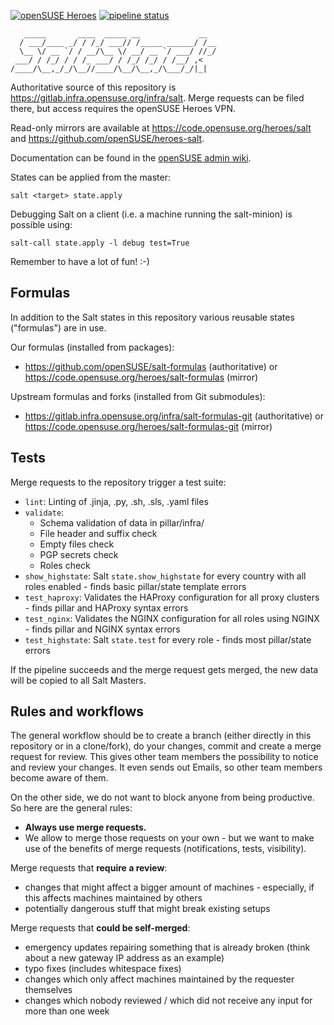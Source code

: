 [![openSUSE Heroes](https://img.shields.io/badge/openSUSE-Heroes-brightgreen.svg?logo=data%3Aimage%2Fpng%3Bbase64%2CiVBORw0KGgoAAAANSUhEUgAAABAAAAAQCAMAAAAoLQ9TAAAAk1BMVEUAAABmmQCR0AdmmQB7tAOR0Ad0qwKR0AdmmQB7tAOGwgWR0AeR0AdmmQB0qwKR0AdmmQBmmQBwpgF2rQJ7tAOR0AdvpQF5sQOR0AdyqQKIxQWR0Ad1rQKR0Ad0qwJ3rwKJxgWR0Ad5sgN9tgN%2BuASR0Ad%2FugSLyAaR0Ad7tAN%2BtwOAuwSGwgWIxQWLyQaOzAaR0Ac0QkqCAAAAKXRSTlMADw8fHx8vLz8%2FPz9PX19fb39%2Ff39%2Fj4%2BPn5%2Bfr6%2B%2Fv7%2B%2Fz8%2Ff3%2B%2Fv7%2FtiEuIAAACOSURBVBgZbcHbFkJAAAXQQ8kUJRXRGKHblKHz%2F19XLq3Vg70xSUaejX%2F8uknfRs%2BW%2FJEuAEdzYLL4Sh%2BQHLSLSK0uGuDo5PGp5gzAUbIkC4cK7LwbajfNhSTB3qZqdRKVpMGDHeWsz7UxdS5w4ED5lhCzoIBVcaTLUps9YMX3hj3zSgU6lgh32THcCkz5AIT0Glg8M2spAAAAAElFTkSuQmCC)](https://en.opensuse.org/openSUSE:Heroes) [![pipeline status](https://gitlab.infra.opensuse.org/infra/salt/badges/production/pipeline.svg)](https://gitlab.infra.opensuse.org/infra/salt/commits/production)

```
   _____       ____  _____ __             __
  / ___/____ _/ / /_/ ___// /_____ ______/ /__
  \__ \/ __ `/ / __/\__ \/ __/ __ `/ ___/ //_/
 ___/ / /_/ / / /_ ___/ / /_/ /_/ / /__/ ,<
/____/\__,_/_/\__//____/\__/\__,_/\___/_/|_|
```

Authoritative source of this repository is https://gitlab.infra.opensuse.org/infra/salt. Merge requests can be filed there, but access requires the openSUSE Heroes VPN.

Read-only mirrors are available at https://code.opensuse.org/heroes/salt and https://github.com/openSUSE/heroes-salt.

Documentation can be found in the [openSUSE admin wiki](https://progress.opensuse.org/projects/opensuse-admin-wiki/wiki).

States can be applied from the master:

`salt <target> state.apply`

Debugging Salt on a client (i.e. a machine running the salt-minion) is possible using:

`salt-call state.apply -l debug test=True`

Remember to have a lot of fun! :-)

Formulas
-------------------

In addition to the Salt states in this repository various reusable states ("formulas") are in use.

Our formulas (installed from packages):
- https://github.com/openSUSE/salt-formulas (authoritative) or https://code.opensuse.org/heroes/salt-formulas (mirror)

Upstream formulas and forks (installed from Git submodules):
- https://gitlab.infra.opensuse.org/infra/salt-formulas-git (authoritative) or https://code.opensuse.org/heroes/salt-formulas-git (mirror)

Tests
-------------------

Merge requests to the repository trigger a test suite:

- `lint`: Linting of .jinja, .py, .sh, .sls, .yaml files
- `validate`:
  - Schema validation of data in pillar/infra/
  - File header and suffix check
  - Empty files check
  - PGP secrets check
  - Roles check
- `show_highstate`: Salt `state.show_highstate` for every country
   with all roles enabled - finds basic pillar/state template errors
- `test_haproxy`: Validates the HAProxy configuration for all
  proxy clusters - finds pillar and HAProxy syntax errors
- `test_nginx`: Validates the NGINX configuration for all roles
  using NGINX - finds pillar and NGINX syntax errors
- `test_highstate`: Salt `state.test` for every role - finds most
  pillar/state errors

If the pipeline succeeds and the merge request gets merged, the new
data will be copied to all Salt Masters.

Rules and workflows
-------------------

The general workflow should be to create a branch (either directly in this repository or in a clone/fork), do your changes, commit and create a merge request for review. This gives other team members the possibility to notice and review your changes. It even sends out Emails, so other team members become aware of them.

On the other side, we do not want to block anyone from being productive. So here are the general rules:

* **Always use merge requests.** 
* We allow to merge those requests on your own - but we want to make use of the benefits of merge requests (notifications, tests, visibility).


Merge requests that **require a review**:

* changes that might affect a bigger amount of machines - especially, if this affects machines maintained by others
* potentially dangerous stuff that might break existing setups

Merge requests that **could be self-merged**:

* emergency updates repairing something that is already broken (think about a new gateway IP address as an example)
* typo fixes (includes whitespace fixes)
* changes which only affect machines maintained by the requester themselves
* changes which nobody reviewed / which did not receive any input for more than one week
